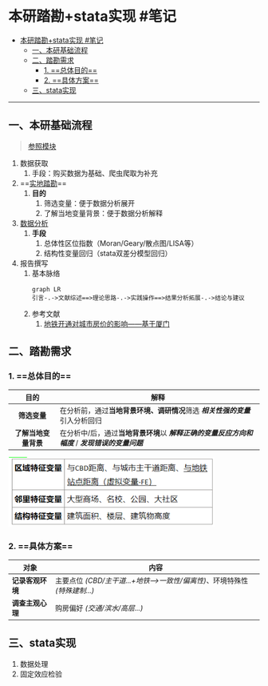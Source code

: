 # 本研踏勘+stata实现 #笔记

- [本研踏勘+stata实现 #笔记](#本研踏勘stata实现-笔记)
  - [一、本研基础流程](#一本研基础流程)
  - [二、踏勘需求](#二踏勘需求)
    - [1. ==总体目的==](#1-总体目的)
    - [2. ==具体方案==](#2-具体方案)
  - [三、stata实现](#三stata实现)

---

<!-- pagebreak -->

## 一、本研基础流程
> [参照模块](../../project/本研/README/README.md)

1. 数据获取
   1. 手段：购买数据为基础、爬虫爬取为补充
2. ==[实地踏勘](#二踏勘需求)==
   1. **目的**
      1. 筛选变量：便于数据分析展开
      2. 了解当地变量背景：便于数据分析解释
3. [数据分析](#三stata实现)
   1. **手段**
      1. 总体性区位指数（Moran/Geary/散点图/LISA等）
      2. 结构性变量回归（stata双差分模型回归）
4. 报告撰写
   1. 基本脉络
      ```mermaid
      graph LR
      引言-.->文献综述==>理论思路-.->实践操作==>结果分析拓展-.->结论与建议
      ```
   2. 参考文献
      1. [地铁开通对城市房价的影响——基于厦门](https://kns.cnki.net/KXReader/Detail?invoice=skOndDLpdMFT33zar2NQWcmk30zzNKhpnv84sAfO28T9L%2BT4oETgaE%2B0hVZKZWa39X2gOHkVMtTfuiSLf8fgFUqowxYJ4nc5EeUT4Ucydo06wB%2BY7p00K674FnazuskTdHDSU4fN7YhAdghg6%2BADumXkB5q376kfqcJDRWoH%2FOE%3D&DBCODE=CJFD&FileName=JMDZ202203007&TABLEName=cjfdlast2022&nonce=8C3D58E958424F089255720157906EF8&uid=&TIMESTAMP=1658276419923)

<!-- pagebreak -->

## 二、踏勘需求
### 1. ==总体目的==
   |目的|解释|
   |:--:|--|
   |**筛选变量**|在分析前，通过**当地背景环境、调研情况**筛选 ***相关性强的变量*** 引入分析回归|
   |**了解当地变量背景**|在分析中/后，通过**当地背景环境**以 ***解释正确的变量反应方向和幅度*** / ***发现错误的变量问题***|
   ![相关变量](https://raw.githubusercontent.com/dsw676676/picture/main/image/%E7%9B%B8%E5%85%B3%E5%8F%98%E9%87%8F.png)
### 2. ==具体方案==
   |对象|内容|
   |--|--|
   |**记录客观环境**|主要点位 *(CBD/主干道...+地铁-->一致性/偏离性)*、环境特殊性 *(特殊建制...)*|
   |**调查主观心理**|购房偏好 *(交通/滨水/高层...)*|

<!-- pagebreak -->

## 三、stata实现
1. 数据处理
2. 固定效应检验
